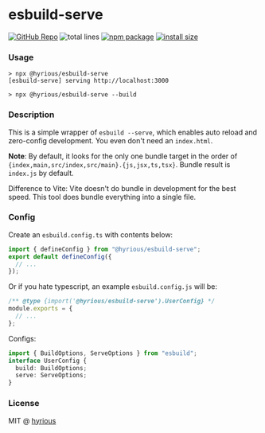 # esbuild-serve

[![GitHub Repo](https://img.shields.io/badge/github-hyrious/esbuild--serve-blue)](https://github.com/hyrious/esbuild-serve/) ![total lines](https://img.shields.io/tokei/lines/github/hyrious/esbuild-serve) [![npm package](https://img.shields.io/npm/v/@hyrious/esbuild-serve)](https://www.npmjs.com/package/@hyrious/esbuild-serve) [![install size](https://packagephobia.com/badge?p=@hyrious/esbuild-serve)](https://packagephobia.com/result?p=@hyrious/esbuild-serve)

### Usage

```shell-session
> npx @hyrious/esbuild-serve
[esbuild-serve] serving http://localhost:3000
```

```shell-session
> npx @hyrious/esbuild-serve --build
```

### Description

This is a simple wrapper of `esbuild --serve`, which enables auto reload and zero-config development. You even don't need an `index.html`.

**Note**: By default, it looks for the only one bundle target in the order of `{index,main,src/index,src/main}.{js,jsx,ts,tsx}`. Bundle result is `index.js` by default.

Difference to Vite: Vite doesn't do bundle in development for the best speed. This tool does bundle everything into a single file.

### Config

Create an `esbuild.config.ts` with contents below:

```ts
import { defineConfig } from "@hyrious/esbuild-serve";
export default defineConfig({
  // ...
});
```

Or if you hate typescript, an example `esbuild.config.js` will be:

```js
/** @type {import('@hyrious/esbuild-serve').UserConfig} */
module.exports = {
  // ...
};
```

Configs:

```ts
import { BuildOptions, ServeOptions } from "esbuild";
interface UserConfig {
  build: BuildOptions;
  serve: ServeOptions;
}
```

### License

MIT @ [hyrious](https://github.com/hyrious)

[vite]: https://github.com/vitejs/vite
